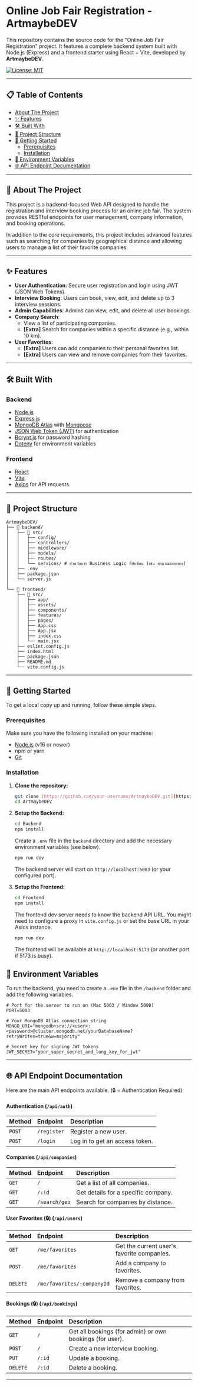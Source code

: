 # Online Job Fair Registration - ArtmaybeDEV

This repository contains the source code for the "Online Job Fair Registration" project. It features a complete backend system built with Node.js (Express) and a frontend starter using React + Vite, developed by **ArtmaybeDEV**.

[![License: MIT](https://img.shields.io/badge/License-MIT-yellow.svg)](https://opensource.org/licenses/MIT)

---

## 📋 Table of Contents

- [About The Project](#-about-the-project)
- [✨ Features](#-features)
- [🛠️ Built With](#️-built-with)
- [📂 Project Structure](#-project-structure)
- [🚀 Getting Started](#-getting-started)
  - [Prerequisites](#prerequisites)
  - [Installation](#installation)
- [🔑 Environment Variables](#-environment-variables)
- [🌐 API Endpoint Documentation](#-api-endpoint-documentation)

---

## 📖 About The Project

This project is a backend-focused Web API designed to handle the registration and interview booking process for an online job fair. The system provides RESTful endpoints for user management, company information, and booking operations.

In addition to the core requirements, this project includes advanced features such as searching for companies by geographical distance and allowing users to manage a list of their favorite companies.

---

## ✨ Features

-   **User Authentication**: Secure user registration and login using JWT (JSON Web Tokens).
-   **Interview Booking**: Users can book, view, edit, and delete up to 3 interview sessions.
-   **Admin Capabilities**: Admins can view, edit, and delete all user bookings.
-   **Company Search**:
    -   View a list of participating companies.
    -   **[Extra]** Search for companies within a specific distance (e.g., within 10 km).
-   **User Favorites**:
    -   **[Extra]** Users can add companies to their personal favorites list.
    -   **[Extra]** Users can view and remove companies from their favorites.

---

## 🛠️ Built With

### Backend

-   [Node.js](https://nodejs.org/)
-   [Express.js](https://expressjs.com/)
-   [MongoDB Atlas](https://www.mongodb.com/) with [Mongoose](https://mongoosejs.com/)
-   [JSON Web Token (JWT)](https://jwt.io/) for authentication
-   [Bcrypt.js](https://www.npmjs.com/package/bcrypt) for password hashing
-   [Dotenv](https://www.npmjs.com/package/dotenv) for environment variables

### Frontend

-   [React](https://reactjs.org/)
-   [Vite](https://vitejs.dev/)
-   [Axios](https://axios-http.com/) for API requests

---

## 📂 Project Structure

```
ArtmaybeDEV/
├── 📁 backend/
│   ├── 📁 src/
│   │   ├── config/
│   │   ├── controllers/
│   │   ├── middleware/
│   │   ├── models/
│   │   ├── routes/
│   │   └── services/ # ส่วนจัดการ Business Logic ที่ซับซ้อน (เช่น คำนวณระยะทาง)
│   ├── .env
│   ├── package.json
│   └── server.js
│
└── 📁 frontend/
    ├── 📁 src/
    │   ├── app/
    │   ├── assets/
    │   ├── components/
    │   ├── features/
    │   ├── pages/
    │   ├── App.css
    │   ├── App.jsx
    │   ├── index.css
    │   └── main.jsx
    ├── eslint.config.js
    ├── index.html
    ├── package.json
    ├── README.md
    └── vite.config.js
```

---

## 🚀 Getting Started

To get a local copy up and running, follow these simple steps.

### Prerequisites

Make sure you have the following installed on your machine:
-   [Node.js](https://nodejs.org/en/download/) (v16 or newer)
-   npm or yarn
-   [Git](https://git-scm.com/downloads)

### Installation

1.  **Clone the repository:**
    ```sh
    git clone [https://github.com/your-username/ArtmaybeDEV.git](https://github.com/your-username/ArtmaybeDEV.git)
    cd ArtmaybeDEV
    ```

2.  **Setup the Backend:**
    ```sh
    cd Backend
    npm install
    ```
    Create a `.env` file in the `backend` directory and add the necessary environment variables (see below).
    ```sh
    npm run dev
    ```
    The backend server will start on `http://localhost:5003` (or your configured port).

3.  **Setup the Frontend:**
    ```sh
    cd Frontend
    npm install
    ```
    The frontend dev server needs to know the backend API URL. You might need to configure a proxy in `vite.config.js` or set the base URL in your Axios instance.
    ```sh
    npm run dev
    ```
    The frontend will be available at `http://localhost:5173` (or another port if 5173 is busy).

## 🔑 Environment Variables

To run the backend, you need to create a `.env` file in the `/backend` folder and add the following variables.

```
# Port for the server to run on (Mac 5003 / Window 5000)
PORT=5003

# Your MongoDB Atlas connection string
MONGO_URI="mongodb+srv://<user>:<password>@cluster.mongodb.net/yourDatabaseName?retryWrites=true&w=majority"

# Secret key for signing JWT tokens
JWT_SECRET="your_super_secret_and_long_key_for_jwt"
```

---

## 🌐 API Endpoint Documentation

Here are the main API endpoints available. (🔒 = Authentication Required)

#### **Authentication (`/api/auth`)**
| Method | Endpoint             | Description                                   |
|:-------|:---------------------|:----------------------------------------------|
| `POST` | `/register`          | Register a new user.                          |
| `POST` | `/login`             | Log in to get an access token.                |

#### **Companies (`/api/companies`)**
| Method | Endpoint             | Description                                   |
|:-------|:---------------------|:----------------------------------------------|
| `GET`  | `/`                  | Get a list of all companies.                  |
| `GET`  | `/:id`               | Get details for a specific company.           |
| `GET`  | `/search/geo`        | Search for companies by distance.             |

#### **User Favorites (🔒) (`/api/users`)**
| Method   | Endpoint                       | Description                                |
|:---------|:-------------------------------|:-------------------------------------------|
| `GET`    | `/me/favorites`                | Get the current user's favorite companies. |
| `POST`   | `/me/favorites`                | Add a company to favorites.                |
| `DELETE` | `/me/favorites/:companyId`     | Remove a company from favorites.           |

#### **Bookings (🔒) (`/api/bookings`)**
| Method   | Endpoint           | Description                                |
|:---------|:-------------------|:-------------------------------------------|
| `GET`    | `/`                | Get all bookings (for admin) or own bookings (for user). |
| `POST`   | `/`                | Create a new interview booking.            |
| `PUT`    | `/:id`             | Update a booking.                          |
| `DELETE` | `/:id`             | Delete a booking.                          |

---
